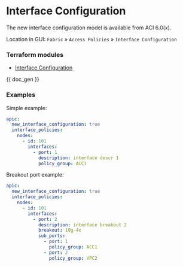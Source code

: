 # Interface Configuration

The new interface configuration model is available from ACI 6.0(x).

Location in GUI:
`Fabric` » `Access Policies` » `Interface Configuration`

### Terraform modules

* [Interface Configuration](https://registry.terraform.io/modules/netascode/interface-configuration/aci/latest)

{{ doc_gen }}

### Examples

Simple example:

```yaml
apic:
  new_interface_configuration: true
  interface_policies:
    nodes:
      - id: 101
        interfaces:
          - port: 1
            description: interface descr 1
            policy_group: ACC1
```

Breakout port example:

```yaml
apic:
  new_interface_configuration: true
  interface_policies:
    nodes:
      - id: 101
        interfaces:
          - port: 2
            description: interface breakout 2
            breakout: 10g-4x
            sub_ports:
              - port: 1
                policy_group: ACC1
              - port: 2
                policy_group: VPC2
```
